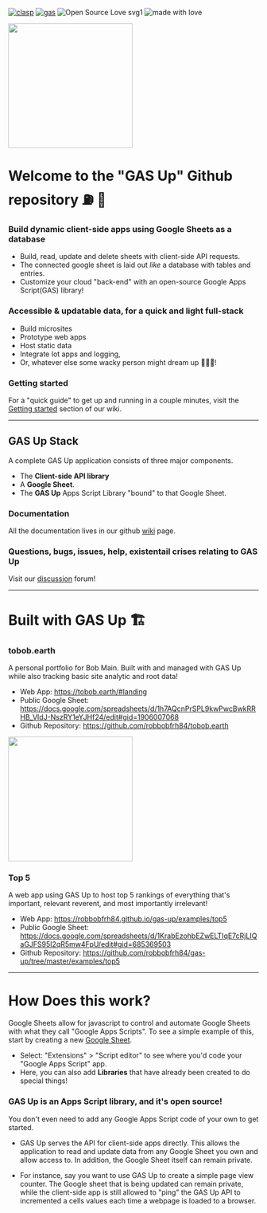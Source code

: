 <!-- [![Tweet](https://img.shields.io/twitter/url/https/github.com/jonsn0w/hyde.svg?style=social)](https://twitter.com/BobMain49) -->

[![clasp](https://github.com/google/clasp/actions/workflows/ci.yaml/badge.svg)](https://developers.google.com/apps-script/guides/clasp)
[![gas](https://img.shields.io/badge/code%20style-google-blueviolet.svg)](https://developers.google.com/apps-script)
![Open Source Love svg1](https://badges.frapsoft.com/os/v1/open-source.svg?v=103)
![made with love](https://img.shields.io/badge/Made%20With-Love-orange.svg)

<img src="https://robbobfrh84.github.io/gas-up/assets/images/icons/icon-D-flipped.png" width="250" height="250" margin-left="20px">

# Welcome to the "GAS Up" Github repository ⛽️ 🚀
### Build dynamic client-side apps using Google Sheets as a database
- Build, read, update and delete sheets with client-side API requests.
- The connected google sheet is laid out _like_ a database with tables and entries.
- Customize your cloud "back-end" with an open-source Google Apps Script(GAS) library!

### Accessible & updatable data, for a quick and light full-stack
- Build microsites
- Prototype web apps
- Host static data
- Integrate Iot apps and logging,
- Or, whatever else some wacky person might dream up 🤔😃🤯!

### Getting started
For a "quick guide" to get up and running in a couple minutes, visit the [Getting started](https://github.com/robbobfrh84/gas-up/wiki/getting-started) section of our wiki.

----
## GAS Up Stack
A complete GAS Up application consists of three major components.
- The **Client-side API library**
- A **Google Sheet**.  
- The **GAS Up** Apps Script Library "bound" to that Google Sheet.

### Documentation
All the documentation lives in our github [wiki](https://github.com/robbobfrh84/gas-up/wiki) page.

### Questions, bugs, issues, help, existentail crises relating to GAS Up
Visit our [discussion](https://github.com/robbobfrh84/gas-up/discussions) forum!

----
# Built with GAS Up 🏗

### tobob.earth
A personal portfolio for Bob Main. Built with and managed with GAS Up while also tracking basic site analytic and root data!

- Web App: https://tobob.earth/#landing
- Public Google Sheet: https://docs.google.com/spreadsheets/d/1h7AQcnPrSPL9kwPwcBwkRRHB_VIdJ-NszRY1eYJHf24/edit#gid=1906007068
- Github Repository: https://github.com/robbobfrh84/tobob.earth

<img src="https://storage.googleapis.com/tobob_earth/tobob_earth_showcase.gif" width="250" margin-left="20px">

### Top 5
A web app using GAS Up to host top 5 rankings of everything that's important, relevant reverent, and most importantly irrelevant!

- Web App: https://robbobfrh84.github.io/gas-up/examples/top5
- Public Google Sheet: https://docs.google.com/spreadsheets/d/1KrabEzohbEZwELTIqE7cRjLIQaGJFS95I2qR5mw4FpU/edit#gid=685369503
- Github Repository: https://github.com/robbobfrh84/gas-up/tree/master/examples/top5

----
# How Does this work?
Google Sheets allow for javascript to control and automate Google Sheets with what they call "Google Apps Scripts". To see a simple example of this, start by creating a new [Google Sheet](sheet.google.com).
- Select: "Extensions" > "Script editor" to see where you'd code your "Google Apps Script" app.
- Here, you can also add __Libraries__ that have already been created to do special things!

### **GAS Up** is an Apps Script library, and it's open source!
You don't even need to add any Google Apps Script code of your own to get started.
- GAS Up serves the API for client-side apps directly. This allows the application to read and update data from any Google Sheet you own and allow access to. In addition, the Google Sheet itself can remain private.  

- For instance, say you want to use GAS Up to create a simple page view counter. The Google sheet that is being updated can remain private, while the client-side app is still allowed to "ping" the GAS Up API to incremented a cells values each time a webpage is loaded to a browser.
